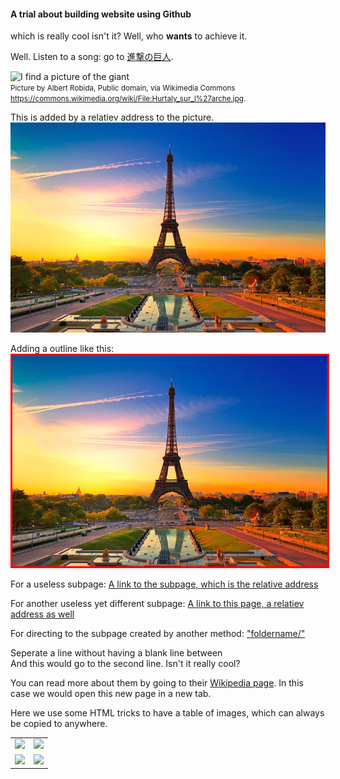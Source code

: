 #### A trial about building website using Github

which is really cool isn't it? Well, who **wants** to achieve it.

Well. Listen to a song: go to [進撃の巨人](https://www.jpmarumaru.com/tw/JPSongPlay-9808.html).

![I find a picture of the giant](https://upload.wikimedia.org/wikipedia/commons/thumb/e/ed/Hurtaly_sur_l%27arche.jpg/512px-Hurtaly_sur_l%27arche.jpg)<br/>
<small>Picture by Albert Robida, Public domain, via Wikimedia Commons <https://commons.wikimedia.org/wiki/File:Hurtaly_sur_l%27arche.jpg>.</small>

This is added by a relatiev address to the picture.
![Picture in folder](trial_picture.jpg)

Adding a outline like this:
<img src="./trial_picture.jpg" alt="screenshot from Wikipedia" style="border:3px solid red">


For a useless subpage: [A link to the subpage, which is the relative address](sidepage)

For another useless yet different subpage: [A link to this page, a relatiev address as well](otherpage)

For directing to the subpage created by another method: ["foldername/"](newsubpage/)


Seperate a line without having a blank line between<br/> And this would go to the second line. Isn't it really cool?

You can read more about them by going to their <a href="https://en.wikipedia.org/wiki/Star-nosed_mole" target="_blank">Wikipedia page</a>. In this case we would open this new page in a new tab.

Here we use some HTML tricks to have a table of images, which can always be copied to anywhere.
<table style="border: none; width: unset">

<tr style="border: none;">
<td style="border: none;"><img src="https://upload.wikimedia.org/wikipedia/commons/thumb/f/ff/Two_hugging_cats.jpg/128px-Two_hugging_cats.jpg"></td>
<td style="border: none;"><img src="https://upload.wikimedia.org/wikipedia/commons/thumb/a/a4/Jezebel%2C_a_black_and_white_cat.jpg/128px-Jezebel%2C_a_black_and_white_cat.jpg"></td>
</tr>

<tr style="border: none;">
<td style="border: none;"><img src="https://upload.wikimedia.org/wikipedia/commons/thumb/4/42/Cat_wearing_sunglasses.jpg/128px-Cat_wearing_sunglasses.jpg"></td>
<td style="border: none;"><img src="https://upload.wikimedia.org/wikipedia/commons/thumb/6/66/Cat_portrait_%2829484396147%29.jpg/256px-Cat_portrait_%2829484396147%29.jpg"></td>
</tr>

</table>

